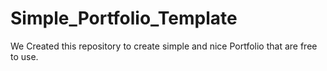 # Simple_Portfolio_Template
We Created this repository to create simple and nice Portfolio that are free to use.
